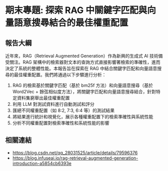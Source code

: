 # 期末專題: 探索 RAG 中關鍵字匹配與向量語意搜尋結合的最佳權重配置

## 報告大綱
近年來，RAG（Retrieval Augmented Generation）作為新興的生成式 AI 技術備受關注。RAG 架構中的檢索器對文本的查詢方式直接影響著檢索的準確性，進而決定了系統的整體性能。本報告旨在探索在 RAG 中結合關鍵字匹配和向量語意搜尋的最佳權重配置。我們將通過以下步驟進行分析：
1. RAG 的檢索基於關鍵字匹配（基於 bm25f 方法）和向量語意搜尋（基於 Word2Vec + 餘弦相似度方法），將關鍵字匹配和向量語意搜尋結合，針對特定資料集窮舉出最佳權重配置
2. 利用 LLM 對測試資料進行自動測試和評分
3. 匯總不同權重配置（如 8:2, 7:3, 6:4 等）的測試結果
4. 將結果進行統計和視覺化，展示各種權重配置下的檢索準確性與系統性能
5. 分析不同權重配置對檢索準確性和系統性能的影響

## 相關連結
- https://blog.csdn.net/qq_28031525/article/details/79596376
- https://blog.infuseai.io/rag-retrieval-augmented-generation-introduction-a5854cb6393e
